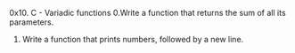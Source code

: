 0x10. C - Variadic functions
0.Write a function that returns the sum of all its parameters.
1. Write a function that prints numbers, followed by a new line.
